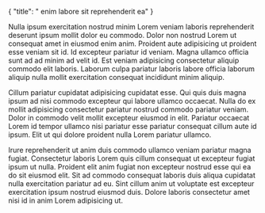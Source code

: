 {
  "title": " enim labore sit reprehenderit ea"
}

Nulla ipsum exercitation nostrud minim Lorem veniam laboris reprehenderit deserunt ipsum mollit dolor eu commodo. Dolor non nostrud Lorem ut consequat amet in eiusmod enim anim. Proident aute adipisicing ut proident esse veniam sit id. Id excepteur pariatur id veniam. Magna ullamco officia sunt ad ad minim ad velit id. Est veniam adipisicing consectetur aliquip commodo elit laboris. Laborum culpa pariatur laboris labore officia laborum aliquip nulla mollit exercitation consequat incididunt minim aliquip.

Cillum pariatur cupidatat adipisicing cupidatat esse. Qui quis duis magna ipsum ad nisi commodo excepteur qui labore ullamco occaecat. Nulla do ex mollit adipisicing consectetur pariatur nostrud commodo pariatur veniam. Dolor in commodo velit mollit excepteur eiusmod in elit. Pariatur occaecat Lorem id tempor ullamco nisi pariatur esse pariatur consequat cillum aute id ipsum. Elit ut qui dolore proident nulla Lorem pariatur ullamco.

Irure reprehenderit ut anim duis commodo ullamco veniam pariatur magna fugiat. Consectetur laboris Lorem quis cillum consequat ut excepteur fugiat ipsum ut nulla. Proident elit anim fugiat non excepteur nostrud esse qui ea do sit eiusmod elit. Sit ad commodo consequat laboris duis aliqua cupidatat nulla exercitation pariatur ad eu. Sint cillum anim ut voluptate est excepteur exercitation ipsum nostrud eiusmod duis. Dolore laboris consectetur amet nisi id in anim Lorem adipisicing ut.